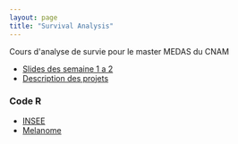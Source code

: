 ```yaml
---
layout: page
title: "Survival Analysis"
---
```


Cours d'analyse de survie pour le master MEDAS du CNAM

* [Slides des semaine 1 a 2](teaching/Survie_slides.pdf)
* [Description des projets](teaching/Survie_projets.pdf)

### Code R
* [INSEE](teaching/INSEE_2014.R)
* [Melanome](teaching/Ex1_Melanome_Kaplan_Meier.R)